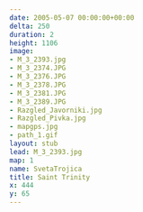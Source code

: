 ```yaml
---
date: 2005-05-07 00:00:00+00:00
delta: 250
duration: 2
height: 1106
image:
- M_3_2393.jpg
- M_3_2374.JPG
- M_3_2376.JPG
- M_3_2378.JPG
- M_3_2381.JPG
- M_3_2389.JPG
- Razgled_Javorniki.jpg
- Razgled_Pivka.jpg
- mapgps.jpg
- path_1.gif
layout: stub
lead: M_3_2393.jpg
map: 1
name: SvetaTrojica
title: Saint Trinity
x: 444
y: 65
---
```

